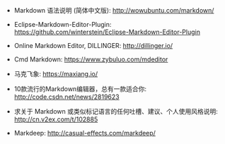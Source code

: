 * Markdown 语法说明 (简体中文版): <http://wowubuntu.com/markdown/>
* Eclipse-Markdown-Editor-Plugin: <https://github.com/winterstein/Eclipse-Markdown-Editor-Plugin>

* Online Markdown Editor, DILLINGER: <http://dillinger.io/>
* Cmd Markdown: <https://www.zybuluo.com/mdeditor>
* 马克飞象: <https://maxiang.io/>
* 10款流行的Markdown编辑器，总有一款适合你: <http://code.csdn.net/news/2819623>
* 求关于 Markdown 或类似标记语言的任何吐槽、建议、个人使用风格说明: <http://cn.v2ex.com/t/102885>
* Markdeep: <http://casual-effects.com/markdeep/>
